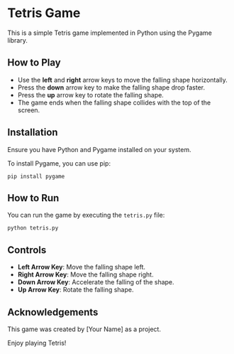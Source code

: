 # Tetris Game

This is a simple Tetris game implemented in Python using the Pygame library.

## How to Play
- Use the **left** and **right** arrow keys to move the falling shape horizontally.
- Press the **down** arrow key to make the falling shape drop faster.
- Press the **up** arrow key to rotate the falling shape.
- The game ends when the falling shape collides with the top of the screen.

## Installation
Ensure you have Python and Pygame installed on your system.

To install Pygame, you can use pip:
```
pip install pygame
```

## How to Run
You can run the game by executing the `tetris.py` file:
```
python tetris.py
```

## Controls
- **Left Arrow Key**: Move the falling shape left.
- **Right Arrow Key**: Move the falling shape right.
- **Down Arrow Key**: Accelerate the falling of the shape.
- **Up Arrow Key**: Rotate the falling shape.

## Acknowledgements
This game was created by [Your Name] as a project.

Enjoy playing Tetris!

